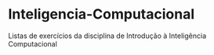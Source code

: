# Inteligencia-Computacional
Listas de exercícios da disciplina de Introdução à Inteligência Computacional
